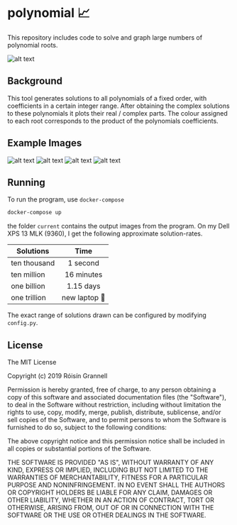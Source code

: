 # polynomial 📈

This repository includes code to solve and graph large numbers of polynomial roots.

![alt text](examples/example-6.png "Monic Polynomial Graph")

## Background

This tool generates solutions to all polynomials of a fixed order, with coefficients in a certain integer range. After obtaining the complex solutions to these polynomials it plots their real / complex parts. The colour assigned to each root corresponds to the product of the polynomials coefficients.

## Example Images

![alt text](examples/example-6.png "Monic Polynomial Graph")
![alt text](examples/example-3.png "Monic Polynomial Graph")
![alt text](examples/example-4.png "Monic Polynomial Graph")
![alt text](examples/example-5.png "Monic Polynomial Graph")

## Running

To run the program, use `docker-compose`

```sh
docker-compose up
```

the folder `current` contains the output images from the program. On my Dell XPS 13 MLK (9360), I get the following approximate solution-rates.

| Solutions     | Time          |
| ------------- |:-------------:|
| ten thousand  | 1 second      |
| ten million   | 16 minutes    |
| one billion   | 1.15 days     |
| one trillion  | new laptop 🙁 |

The exact range of solutions drawn can be configured by modifying `config.py`.

## License

The MIT License

Copyright (c) 2019 Róisín Grannell

Permission is hereby granted, free of charge, to any person obtaining a copy of this software and associated documentation files (the "Software"), to deal in the Software without restriction, including without limitation the rights to use, copy, modify, merge, publish, distribute, sublicense, and/or sell copies of the Software, and to permit persons to whom the Software is furnished to do so, subject to the following conditions:

The above copyright notice and this permission notice shall be included in all copies or substantial portions of the Software.

THE SOFTWARE IS PROVIDED "AS IS", WITHOUT WARRANTY OF ANY KIND, EXPRESS OR IMPLIED, INCLUDING BUT NOT LIMITED TO THE WARRANTIES OF MERCHANTABILITY, FITNESS FOR A PARTICULAR PURPOSE AND NONINFRINGEMENT. IN NO EVENT SHALL THE AUTHORS OR COPYRIGHT HOLDERS BE LIABLE FOR ANY CLAIM, DAMAGES OR OTHER LIABILITY, WHETHER IN AN ACTION OF CONTRACT, TORT OR OTHERWISE, ARISING FROM, OUT OF OR IN CONNECTION WITH THE SOFTWARE OR THE USE OR OTHER DEALINGS IN THE SOFTWARE.
